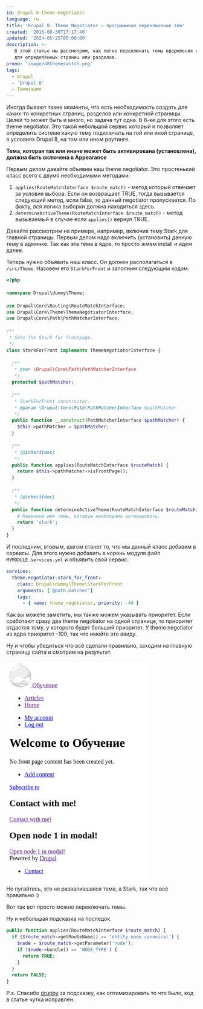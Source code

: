 ```yaml
---
id: drupal-8-theme-negotiator
language: ru
title: 'Drupal 8: Theme Negotiator — программное переключение тем'
created: '2016-08-30T17:17:40'
updated: '2024-05-25T00:00:00'
description: >-
   В этой статье мы рассмотрим, как легко переключать темы оформления на сайте
   для определённых страниц или разделов.
promo: 'image/d8themeswitch.png'
tags:
  - Drupal
  - 'Drupal 8'
  - Темизация
---
```


Иногда бывают такие моменты, что есть необходимость создать для каких-то
конкретных страниц, разделов или конкретной страницы. Целей то может быть и
много, но задача тут одна. В 8-ке для этого есть theme negotiator. Это такой
небольшой сервис который и позволяет определить системе какую тему подключать на
той или иной странице, в условиях Drupal 8, на том или ином роутинге.

**Тема, которая так или иначе может быть активирована (установлена), должна быть
включена в Appearance**

Первым делом давайте объявим наш theme negotiator. Это простенький класс всего с
двумя необходимыми методами:

1. `applies(RouteMatchInterface $route_match)` - метод который отвечает за
   условия выбора. Если он возвращает TRUE, тогда вызывается следующий метод,
   если false, то данный negotiator пропускается. По факту, вся логика выборки
   должна находиться здесь.
2. `determineActiveTheme(RouteMatchInterface $route_match)` - метод вызываемый в
   случае если `applies()` вернул TRUE.

Давайте рассмотрим на примере, например, включив тему Stark для главной
страницы. Первым делом надо включить (установить) данную тему в админке. Так как
эта тема в ядре, то просто жмем install и идем далее.

Теперь нужно объявить наш класс. Он должен располагаться в `/src/Theme`. Назовем
его `StarkForFront` и заполним следующим кодом.

```php {"header":"Листинг /src/Theme/StarkForFront.php"}
<?php

namespace Drupal\dummy\Theme;

use Drupal\Core\Routing\RouteMatchInterface;
use Drupal\Core\Theme\ThemeNegotiatorInterface;
use Drupal\Core\Path\PathMatcherInterface;

/**
 * Sets the Stark for frontpage.
 */
class StarkForFront implements ThemeNegotiatorInterface {

  /**
   * @var \Drupal\Core\Path\PathMatcherInterface
   */
  protected $pathMatcher;

  /**
   * StarkForFront constructor.
   * @param \Drupal\Core\Path\PathMatcherInterface $pathMatcher
   */
  public function __construct(PathMatcherInterface $pathMatcher) {
    $this->pathMatcher = $pathMatcher;
  }

  /**
   * {@inheritdoc}
   */
  public function applies(RouteMatchInterface $routeMatch) {
    return $this->pathMatcher->isFrontPage();
  }

  /**
   * {@inheritdoc}
   */
  public function determineActiveTheme(RouteMatchInterface $routeMatch) {
    # Машинное имя темы, которую необходимо активировать.
    return 'stark';
  }
}
```

И последним, вторым, шагом станет то, что мы данный класс добавим в сервисы. Для
этого нужно добавить в корень модуля файл `MYMODULE.services.yml` и объявить
свой сервис.

```yml
services:
  theme.negotiator.stark_for_front:
    class: Drupal\dummy\Theme\StarkForFront
    arguments: ['@path.matcher']
    tags:
      - { name: theme_negotiator, priority: -40 }
```

Как вы можете заметить, мы также можем указывать приоритет. Если сработают сразу
два theme negotiator на одной странице, то приоритет отдастся тому, у которого
будет больший приоритет. У theme negotiator из ядра приоритет -100, так что
имейте это ввиду.

Ну и чтобы убедиться что всё сделали правильно, заходим на главную страницу
сайта и смотрим на результат.

![Stark на главной.](image/Screenshot_20160830_193756.png)

Не пугайтесь, это не развалившаяся тема, а Stark, так что всё правильно :)

Вот так вот просто можно переключать темы.

Ну и небольшая подсказка на последок.

```php {"header":"Включение темы для определенного типа содержимого."}
public function applies(RouteMatchInterface $route_match) {
  if ($route_match->getRouteName() == 'entity.node.canonical') {
    $node = $route_match->getParameter('node');
    if ($node->bundle() == 'NODE_TYPE') {
      return TRUE;
    }
  }
  return FALSE;
}
```

P.s. Спасибо [drupby](http://drup.by/) за подсказку, как оптимизировать то что
было, код в статье чутка исправлен.
